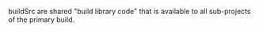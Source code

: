 buildSrc are shared "build library code" that is available to all sub-projects of the primary build. 
